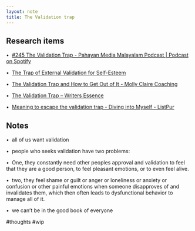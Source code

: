 ```yaml
---
layout: note
title: The Validation trap
---
```


## Research items
•  [#245 The Validation Trap - Pahayan Media Malayalam Podcast | Podcast on Spotify](https://open.spotify.com/episode/10BWNmfsPQPo2QEMZNFipG?si=cDMChYb-TC6EDWdcGhzRaQ&dl_branch=1)

•  [The Trap of External Validation for Self-Esteem](https://psychcentral.com/blog/psychology-self/2017/08/validation-self-esteem#1)

•  [The Validation Trap and How to Get Out of It - Molly Claire Coaching](https://mollyclaire.com/2021/06/23/the-validation-trap-and-how-to-get-out-of-it/)

•  [The Validation Trap – Writers Essence](https://writersessence.com/2019/06/12/the-validation-trap/)

•  [Meaning to escape the validation trap - Diving into Myself - ListPur](http://www.listpur.com/meaning-to-escape-the-validation-trap/)

## Notes
•  all of us want validation

•  people who seeks validation have two problems:

•  One, they constantly need other peoples approval and validation to feel that they are a good person, to feel pleasant emotions, or to even feel alive.

•  two, they feel shame or guilt or anger or loneliness or anxiety or confusion or other painful emotions when someone disapproves of and invalidates them, which then often leads to dysfunctional behavior to manage all of it.

•  we can’t be in the good book of everyone


#thoughts  #wip
